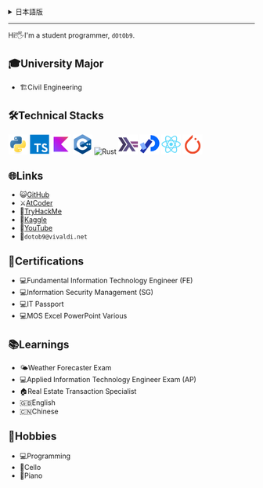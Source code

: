 
<details><summary>日本語版</summary>
こんにちは！🖐️私は学生プログラマーの`dOtOb9`です。

## 🎓大学の専攻
- 🏗️土木工学

## 🌐リンク
- 😺[GitHub](https://github.com/dOtOb9)
- ⚔️[AtCoder](https://atcoder.jp/users/dOtOb9)
- 🔐[TryHackMe](https://tryhackme.com/p/dOtOb9)
- 🤖[Kaggle](https://www.kaggle.com/dotob9)
- 🎥[YouTube](https://www.youtube.com/channel/UCYxJQEq7ySx1TZB6M7-PuaQ)
- 📧`dotob9@vivaldi.net`

## 技術スタック
</p>
</p>
<p align="left">
	<img src="https://raw.githubusercontent.com/devicons/devicon/master/icons/python/python-original.svg" width="40" height="40" alt="Python"/>
	<img src="https://raw.githubusercontent.com/devicons/devicon/master/icons/typescript/typescript-original.svg" width="40" height="40" alt="TypeScript"/>
	<img src="https://raw.githubusercontent.com/devicons/devicon/master/icons/kotlin/kotlin-original.svg" width="40" height="40" alt="Kotlin"/>
	<img src="https://raw.githubusercontent.com/devicons/devicon/master/icons/cplusplus/cplusplus-original.svg" width="40" height="40" alt="C++"/>
	<img src="https://www.rust-lang.org/logos/rust-logo-blk.svg" width="40" height="40" alt="Rust"/>
	<img src="https://raw.githubusercontent.com/devicons/devicon/master/icons/haskell/haskell-original.svg" width="40" height="40" alt="Haskell"/>
	<img src="https://raw.githubusercontent.com/devicons/devicon/master/icons/processing/processing-original.svg" width="40" height="40" alt="Processing"/>
	<img src="https://raw.githubusercontent.com/devicons/devicon/master/icons/react/react-original.svg" width="40" height="40" alt="React"/>
	<img src="https://raw.githubusercontent.com/devicons/devicon/master/icons/pytorch/pytorch-original.svg" width="40" height="40" alt="PyTorch"/>
</p>
</p>
</p>


## 🏅資格
- 💻基本情報技術者（FE）
- 💻情報セキュリティマネジメント（SG）
- 💻ITパスポート
- 💻MOS Excel PowerPoint 各種

## 📚勉強中（Learnings）
- 🌤️気象予報士試験
- 💻応用情報技術者試験（AP）
- 🏠宅地建物取引士
- 🇬🇧英語
- 🇨🇳中国語

## 🥰趣味（Hobbies）
💻プログラミング
🎻チェロ
🎹ピアノ

</details>

---

Hi!🖐️I'm a student programmer, `dOtOb9`. 

## 🎓University Major
- 🏗️Civil Engineering

## 🛠️Technical Stacks
</p>
<p align="left">
	<img src="https://raw.githubusercontent.com/devicons/devicon/master/icons/python/python-original.svg" width="40" height="40" alt="Python"/>
	<img src="https://raw.githubusercontent.com/devicons/devicon/master/icons/typescript/typescript-original.svg" width="40" height="40" alt="TypeScript"/>
	<img src="https://raw.githubusercontent.com/devicons/devicon/master/icons/kotlin/kotlin-original.svg" width="40" height="40" alt="Kotlin"/>
	<img src="https://raw.githubusercontent.com/devicons/devicon/master/icons/cplusplus/cplusplus-original.svg" width="40" height="40" alt="C++"/>
	<img src="https://www.rust-lang.org/logos/rust-logo-blk.svg" width="40" height="40" alt="Rust"/>
	<img src="https://raw.githubusercontent.com/devicons/devicon/master/icons/haskell/haskell-original.svg" width="40" height="40" alt="Haskell"/>
	<img src="https://raw.githubusercontent.com/devicons/devicon/master/icons/processing/processing-original.svg" width="40" height="40" alt="Processing"/>
	<img src="https://raw.githubusercontent.com/devicons/devicon/master/icons/react/react-original.svg" width="40" height="40" alt="React"/>
	<img src="https://raw.githubusercontent.com/devicons/devicon/master/icons/pytorch/pytorch-original.svg" width="40" height="40" alt="PyTorch"/>
</p>
</p>

## 🌐Links
- 😺[GitHub](https://github.com/dOtOb9)
- ⚔️[AtCoder](https://atcoder.jp/users/dOtOb9)
- 🔐[TryHackMe](https://tryhackme.com/p/dOtOb9)
- 🤖[Kaggle](https://www.kaggle.com/dotob9)
- 🎥[YouTube](https://www.youtube.com/channel/UCYxJQEq7ySx1TZB6M7-PuaQ)
- 📧`dotob9@vivaldi.net`

## 🏅Certifications
- 💻Fundamental Information Technology Engineer (FE)
- 💻Information Security Management (SG)
- 💻IT Passport
- 💻MOS Excel PowerPoint Various

## 📚Learnings
- 🌤️Weather Forecaster Exam
- 💻Applied Information Technology Engineer Exam (AP)
- 🏠Real Estate Transaction Specialist
- 🇬🇧English
- 🇨🇳Chinese

## 🥰Hobbies
- 💻Programming
- 🎻Cello
- 🎹Piano